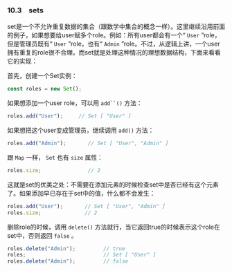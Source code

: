 ### 10.3　sets

set是一个不允许重复数据的集合（跟数学中集合的概念一样）。这里继续沿用前面的例子，如果想要给user赋多个role。例如：所有user都会有一个“ `User` ”role，但是管理员既有“ `User` ”role，也有“ `Admin` ”role。不过，从逻辑上讲，一个user拥有重复的role很不合理。而set就是处理这种情况的理想数据结构，下面来看看它的实现：

首先，创建一个Set实例：

```javascript
const roles = new Set(); 
```

如果想添加一个user role，可以用 `add``()` 方法：

```javascript
roles.add("User");     // Set [ "User" ] 
```

如果想把这个user变成管理员，继续调用 `add()` 方法：

```javascript
roles.add("Admin");       // Set [ "User", "Admin" ] 
```

跟 `Map` 一样， `Set` 也有 `size` 属性：

```javascript
roles.size;               // 2 
```

这就是set的优美之处：不需要在添加元素的时候检查set中是否已经有这个元素了。如果添加早已存在于set中的值，什么都不会发生：

```javascript
roles.add("User");       // Set [ "User", "Admin" ]
roles.size;              // 2
```

删除role的时候，调用 `delete()` 方法就行，当它返回true的时候表示这个role在set中，否则返回 `false` 。

```javascript
roles.delete("Admin");         // true
roles;                         // Set [ "User" ]
roles.delete("Admin");         // false
```

